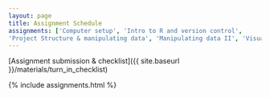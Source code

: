 ```yaml
---
layout: page
title: Assignment Schedule
assignments: ['Computer setup', 'Intro to R and version control',
'Project Structure & manipulating data', 'Manipulating data II', 'Visualising Data']
---
```


[Assignment submission & checklist]({{ site.baseurl }}/materials/turn_in_checklist)

{% include assignments.html %}



<!-- Schedule Management
- Update the `assignments:` list with `title:` from `assignments/` files.
- Add 'Template' to `assignments:` to view the course template from `docs/`.
- The remaining content should be left AS IS.
-->
